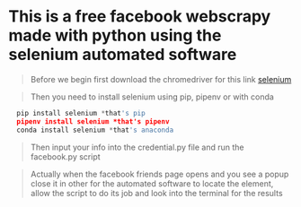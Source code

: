 # This is a free facebook webscrapy made with python using the selenium automated software

> Before we begin first download the chromedriver for this link [selenium](https://chromedriver.chromium.org/downloads)

> Then you need to install selenium using pip, pipenv or with conda

```python
  pip install selenium *that's pip
  pipenv install selenium *that's pipenv
  conda install selenium *that's anaconda
```

> Then input your info into the credential.py file and run the facebook.py script

> Actually when the facebook friends page opens and you see a popup close it in other for the automated software to locate the element, allow the script to do its job and look into the terminal for the results

